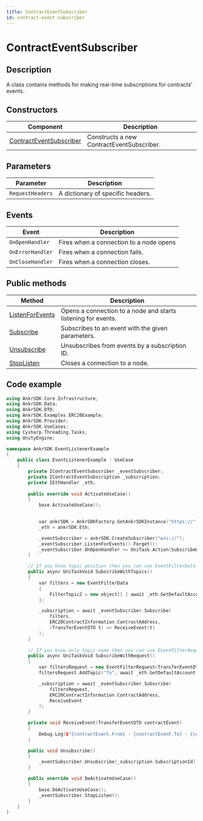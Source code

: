 ```yaml
---
title: ContractEventSubscriber
id: contract-event-subscriber
---
```


# ContractEventSubscriber

## Description

A class contains methods for making real-time subscriptions for contracts' events.

## Constructors

| Component                                                                                  | Description                               |
|--------------------------------------------------------------------------------------------|-------------------------------------------|
| [ContractEventSubscriber](/game/unity/api-reference/contract-event-subscriber/constructor) | Constructs a new ContractEventSubscriber. |

## Parameters

| Parameter        | Description                       |
|------------------|-----------------------------------|
| `RequestHeaders` | A dictionary of specific headers. |

## Events

| Event            | Description                              |
|------------------|------------------------------------------|
| `OnOpenHandler`  | Fires when a connection to a node opens  |
| `OnErrorHandler` | Fires when a connection fails.           |
| `OnCloseHandler` | Fires when a connection closes.          |

## Public methods

| Method                                                                                   | Description                                                   |
|------------------------------------------------------------------------------------------|---------------------------------------------------------------|
| [ListenForEvents](/game/unity/api-reference/contract-event-subscriber/listen-for-events) | Opens a connection to a node and starts listening for events. |
| [Subscribe](/game/unity/api-reference/contract-event-subscriber/subscribe)               | Subscribes to an event with the given parameters.             |
| [Unsubscribe](/game/unity/api-reference/contract-event-subscriber/unsubscribe)           | Unsubscribes from events by a subscription ID.                |
| [StopListen](/game/unity/api-reference/contract-event-subscriber/stop-listen)            | Closes a connection to a node.                                |

## Code example

```C++
using AnkrSDK.Core.Infrastructure;
using AnkrSDK.Data;
using AnkrSDK.DTO;
using AnkrSDK.Examples.ERC20Example;
using AnkrSDK.Provider;
using AnkrSDK.UseCases;
using Cysharp.Threading.Tasks;
using UnityEngine;

namespace AnkrSDK.EventListenerExample
{
	public class EventListenerExample : UseCase
	{
		private IContractEventSubscriber _eventSubscriber;
		private IContractEventSubscription _subscription;
		private IEthHandler _eth;
		
		public override void ActivateUseCase()
		{
			base.ActivateUseCase();
			

			var ankrSDK = AnkrSDKFactory.GetAnkrSDKInstance("https://");
			_eth = ankrSDK.Eth;

			_eventSubscriber = ankrSDK.CreateSubscriber("wss://");
			_eventSubscriber.ListenForEvents().Forget();
			_eventSubscriber.OnOpenHandler += UniTask.Action(SubscribeWithRequest);
		}

		// If you know topic position then you can use EventFilterData
		public async UniTaskVoid SubscribeWithTopics()
		{
			var filters = new EventFilterData
			{
				FilterTopic2 = new object[] { await _eth.GetDefaultAccount() }
			};

			_subscription = await _eventSubscriber.Subscribe(
				filters,
				ERC20ContractInformation.ContractAddress, 
				(TransferEventDTO t) => ReceiveEvent(t)
			);
		}
		
		// If you know only topic name then you can use EventFilterRequest
		public async UniTaskVoid SubscribeWithRequest()
		{
			var filtersRequest = new EventFilterRequest<TransferEventDTO>();
			filtersRequest.AddTopic("To", await _eth.GetDefaultAccount());

			_subscription = await _eventSubscriber.Subscribe(
				filtersRequest,
				ERC20ContractInformation.ContractAddress, 
				ReceiveEvent
			);
		}

		private void ReceiveEvent(TransferEventDTO contractEvent)
		{
			Debug.Log($"{contractEvent.From} - {contractEvent.To} - {contractEvent.Value}");
		}

		public void Unsubscribe()
		{
			_eventSubscriber.Unsubscribe(_subscription.SubscriptionId).Forget();
		}

		public override void DeActivateUseCase()
		{
			base.DeActivateUseCase();
			_eventSubscriber.StopListen();
		}
	}
}
```
